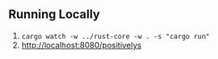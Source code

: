 ## Running Locally
1. `cargo watch -w ../rust-core -w . -s "cargo run"`
2. [http://localhost:8080/positivelys](http://localhost:8080/positivelys)
